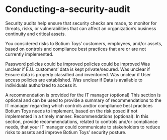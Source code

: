 # Conducting-a-security-audit

Security audits help ensure that security checks are made, to monitor for threats, risks, or vulnerabilities that can affect an organization’s business continuity and critical assets. 

You considered risks to Botium Toys’ customers, employees, and/or assets, based on controls and compliance best practices that are or are not currently implemented.

Password policies could be improved
policies could be improved
Was unclear if E.U. customers’ data is kept private/secured.
Was unclear if Ensure data is properly classified and inventoried.
Was unclear if User access policies are established.
Was unclear if Data is available to individuals authorized to access it.

A recommendation is provided for the IT manager (optional)
This section is optional and can be used to provide a summary of recommendations to
the IT manager regarding which controls and/or compliance best practices Botium
Toys needs to implement, based on the risk posed if not implemented in a timely
manner.
Recommendations (optional): In this section, provide recommendations, related to
controls and/or compliance needs, that your IT manager could communicate to
stakeholders to reduce risks to assets and improve Botium Toys’ security posture.

